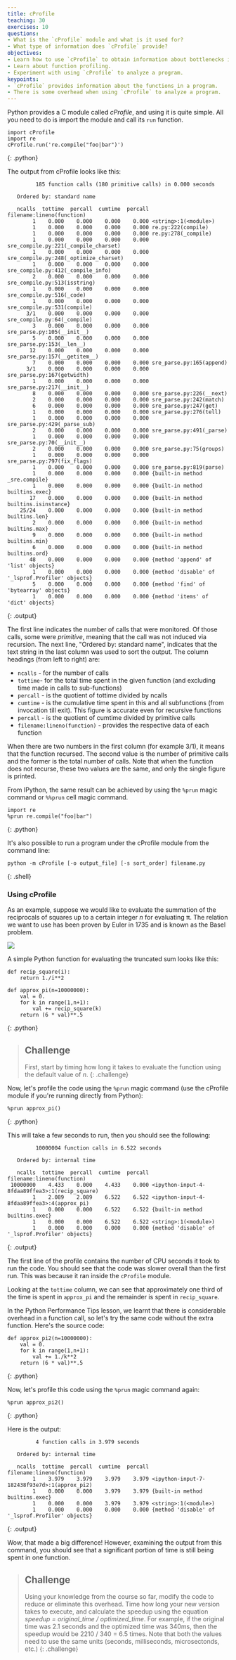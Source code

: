 ```yaml
---
title: cProfile
teaching: 30
exercises: 10
questions:
- What is the `cProfile` module and what is it used for?
- What type of information does `cProfile` provide?
objectives:
- Learn how to use `cProfile` to obtain information about bottlenecks in your program.
- Learn about function profiling.
- Experiment with using `cProfile` to analyze a program.
keypoints:
- `cProfile` provides information about the functions in a program.
- There is some overhead when using `cProfile` to analyze a program.
---
```

Python provides a C module called *cProfile*, and using it is quite simple. All you need to do is import the module and call its `run` function.

~~~
import cProfile
import re
cProfile.run('re.compile("foo|bar")')
~~~
{: .python}

The output from cProfile looks like this:

~~~
         185 function calls (180 primitive calls) in 0.000 seconds

   Ordered by: standard name

   ncalls  tottime  percall  cumtime  percall filename:lineno(function)
        1    0.000    0.000    0.000    0.000 <string>:1(<module>)
        1    0.000    0.000    0.000    0.000 re.py:222(compile)
        1    0.000    0.000    0.000    0.000 re.py:278(_compile)
        1    0.000    0.000    0.000    0.000 sre_compile.py:221(_compile_charset)
        1    0.000    0.000    0.000    0.000 sre_compile.py:248(_optimize_charset)
        1    0.000    0.000    0.000    0.000 sre_compile.py:412(_compile_info)
        2    0.000    0.000    0.000    0.000 sre_compile.py:513(isstring)
        1    0.000    0.000    0.000    0.000 sre_compile.py:516(_code)
        1    0.000    0.000    0.000    0.000 sre_compile.py:531(compile)
      3/1    0.000    0.000    0.000    0.000 sre_compile.py:64(_compile)
        3    0.000    0.000    0.000    0.000 sre_parse.py:105(__init__)
        5    0.000    0.000    0.000    0.000 sre_parse.py:153(__len__)
       12    0.000    0.000    0.000    0.000 sre_parse.py:157(__getitem__)
        7    0.000    0.000    0.000    0.000 sre_parse.py:165(append)
      3/1    0.000    0.000    0.000    0.000 sre_parse.py:167(getwidth)
        1    0.000    0.000    0.000    0.000 sre_parse.py:217(__init__)
        8    0.000    0.000    0.000    0.000 sre_parse.py:226(__next)
        2    0.000    0.000    0.000    0.000 sre_parse.py:242(match)
        6    0.000    0.000    0.000    0.000 sre_parse.py:247(get)
        1    0.000    0.000    0.000    0.000 sre_parse.py:276(tell)
        1    0.000    0.000    0.000    0.000 sre_parse.py:429(_parse_sub)
        2    0.000    0.000    0.000    0.000 sre_parse.py:491(_parse)
        1    0.000    0.000    0.000    0.000 sre_parse.py:70(__init__)
        2    0.000    0.000    0.000    0.000 sre_parse.py:75(groups)
        1    0.000    0.000    0.000    0.000 sre_parse.py:797(fix_flags)
        1    0.000    0.000    0.000    0.000 sre_parse.py:819(parse)
        1    0.000    0.000    0.000    0.000 {built-in method _sre.compile}
        1    0.000    0.000    0.000    0.000 {built-in method builtins.exec}
       17    0.000    0.000    0.000    0.000 {built-in method builtins.isinstance}
    25/24    0.000    0.000    0.000    0.000 {built-in method builtins.len}
        2    0.000    0.000    0.000    0.000 {built-in method builtins.max}
        9    0.000    0.000    0.000    0.000 {built-in method builtins.min}
        6    0.000    0.000    0.000    0.000 {built-in method builtins.ord}
       48    0.000    0.000    0.000    0.000 {method 'append' of 'list' objects}
        1    0.000    0.000    0.000    0.000 {method 'disable' of '_lsprof.Profiler' objects}
        5    0.000    0.000    0.000    0.000 {method 'find' of 'bytearray' objects}
        1    0.000    0.000    0.000    0.000 {method 'items' of 'dict' objects}
~~~
{: .output}

The first line indicates the number of calls that were monitored. Of those calls, some were *primitive*, meaning that the call was not 
induced via recursion. The next line, "Ordered by: standard name", indicates that the text string in the last column was used to sort the 
output. The column headings (from left to right) are:

* `ncalls` - for the number of calls
* `tottime`- for the total time spent in the given function (and excluding time made in calls to sub-functions)
* `percall` - is the quotient of tottime divided by ncalls
* `cumtime` - is the cumulative time spent in this and all subfunctions (from invocation till exit). This figure is accurate even for recursive functions
* `percall` - is the quotient of cumtime divided by primitive calls
* `filename:lineno(function)` - provides the respective data of each function

When there are two numbers in the first column (for example 3/1), it means that the function recursed. The second value is the number of 
primitive calls and the former is the total number of calls. Note that when the function does not recurse, these two values are the same, 
and only the single figure is printed.

From IPython, the same result can be achieved by using the `%prun` magic command or `%%prun` cell magic command.

~~~
import re
%prun re.compile("foo|bar")
~~~
{: .python}

It's also possible to run a program under the cProfile module from the command line:

~~~
python -m cProfile [-o output_file] [-s sort_order] filename.py
~~~
{: .shell}

### Using cProfile

As an example, suppose we would like to evaluate the summation of the reciprocals of squares up to a certain integer *n*
for evaluating π. The relation we want to use has been proven by Euler in 1735 and is known as the Basel problem.
 
<img src="{{ site.github.url }}/fig/02-cprofile-basel.png"/>

A simple Python function for evaluating the truncated sum looks like this:

~~~
def recip_square(i):
    return 1./i**2

def approx_pi(n=10000000):
    val = 0.
    for k in range(1,n+1):
        val += recip_square(k)
    return (6 * val)**.5
~~~
{: .python}

> ## Challenge
>
> First, start by timing how long it takes to evaluate the function using the default value of *n*.
{: .challenge}

Now, let's profile the code using the `%prun` magic command (use the cProfile module if you're running directly from Python):

~~~
%prun approx_pi()
~~~
{: .python}

This will take a few seconds to run, then you should see the following:

~~~
         10000004 function calls in 6.522 seconds

   Ordered by: internal time

   ncalls  tottime  percall  cumtime  percall filename:lineno(function)
 10000000    4.433    0.000    4.433    0.000 <ipython-input-4-8fdaa89ffea3>:1(recip_square)
        1    2.089    2.089    6.522    6.522 <ipython-input-4-8fdaa89ffea3>:4(approx_pi)
        1    0.000    0.000    6.522    6.522 {built-in method builtins.exec}
        1    0.000    0.000    6.522    6.522 <string>:1(<module>)
        1    0.000    0.000    0.000    0.000 {method 'disable' of '_lsprof.Profiler' objects}
~~~
{: .output}

The first line of the profile contains the number of CPU seconds it took to run the code. You should see that the code was slower overall
than the first run. This was because it ran inside the `cProfile` module.

Looking at the `tottime` column, we can see that approximately one third of the time is spent in `approx_pi` and the remainder
is spent in `recip_square`. 

In the Python Performance Tips lesson, we learnt that there is considerable overhead in a function call, so let's try the same 
code without the extra function. Here's the source code:

~~~
def approx_pi2(n=10000000):
    val = 0.
    for k in range(1,n+1):
        val += 1./k**2
    return (6 * val)**.5
~~~
{: .python}

Now, let's profile this code using the `%prun` magic command again:

~~~
%prun approx_pi2()
~~~
{: .python}

Here is the output:

~~~
         4 function calls in 3.979 seconds

   Ordered by: internal time

   ncalls  tottime  percall  cumtime  percall filename:lineno(function)
        1    3.979    3.979    3.979    3.979 <ipython-input-7-182438f93e7d>:1(approx_pi2)
        1    0.000    0.000    3.979    3.979 {built-in method builtins.exec}
        1    0.000    0.000    3.979    3.979 <string>:1(<module>)
        1    0.000    0.000    0.000    0.000 {method 'disable' of '_lsprof.Profiler' objects}
~~~
{: .output}

Wow, that made a big difference! However, examining the output from this command, you should see that a significant portion of time is still 
being spent in one function. 

> ## Challenge
> Using your knowledge from the course so far, modify the code to reduce or eliminate this overhead. Time how long your new version takes
> to execute, and calculate the speedup using the equation *speedup = original_time / optimized_time*. For example, if the original time was
> 2.1 seconds and the optimized time was 340ms, then the speedup would be 2210 / 340 = 6.5 times. Note that both the values need to use the same
> units (seconds, milliseconds, microsectonds, etc.) 
{: .challenge}